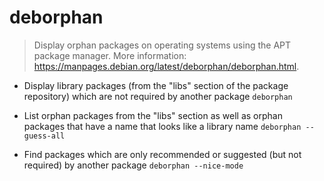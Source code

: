 # deborphan
> Display orphan packages on operating systems using the APT package manager.
> More information: <https://manpages.debian.org/latest/deborphan/deborphan.html>.

- Display library packages (from the "libs" section of the package repository) which are not required by another package
`deborphan`

- List orphan packages from the "libs" section as well as orphan packages that have a name that looks like a library name
`deborphan --guess-all`

- Find packages which are only recommended or suggested (but not required) by another package
`deborphan --nice-mode`
